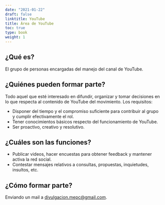 ```yaml
---
date: "2021-01-22"
draft: false
linktitle: YouTube
title: Área de YouTube
toc: true
type: book
weight: 1
---
```



## **¿Qué es?**

El grupo de personas encargadas del manejo del canal de YouTube.


## **¿Quiénes pueden formar parte?**

Todo aquel que esté interesado en difundir, organizar y tomar decisiones en lo que respecta al contenido de YouTube del movimiento. Los requisitos:

- Disponer del tiempo y el compromiso suficiente para contribuir al grupo y cumplir efectivamente el rol.
- Tener conocimientos básicos respecto del funcionamiento de YouTube.
- Ser proactivo, creativo y resolutivo.

## **¿Cuáles son las funciones?**

- Publicar videos, hacer encuestas para obtener feedback y mantener activa la red social.
- Contestar mensajes relativos a consultas, propuestas, inquietudes, insultos, etc.

## **¿Cómo formar parte?**

Enviando un mail a divulgacion.mepc@gmail.com.
